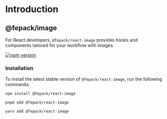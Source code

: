 # Introduction

## @fepack/image

For React developers, `@fepack/react-image` provides hooks and components tailored for your workflow with images.

[![npm version](https://img.shields.io/npm/v/@fepack/image?color=4C4885)](https://www.npmjs.com/package/@fepack/react-image)

### Installation

To install the latest stable version of `@fepack/react-image`, run the following commands:

```shell
npm install @fepack/react-image
```

```shell
pnpm add @fepack/react-image
```

```shell
yarn add @fepack/react-image
```
